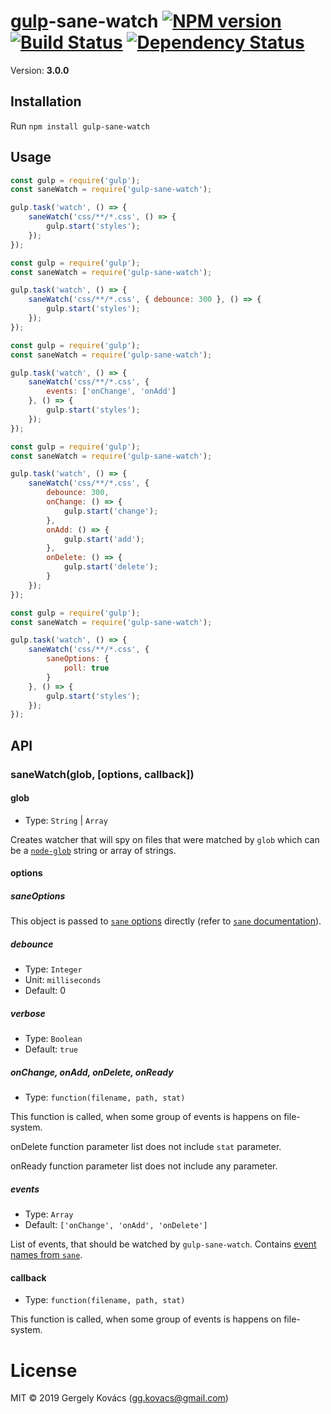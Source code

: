 # [gulp](https://github.com/gulpjs/gulp)-sane-watch [![NPM version][npm-image]][npm-url] [![Build Status][travis-image]][travis-url] [![Dependency Status][daviddm-image]][daviddm-url]
Version: **3.0.0**

## Installation

Run `npm install gulp-sane-watch`

## Usage

```js
const gulp = require('gulp');
const saneWatch = require('gulp-sane-watch');

gulp.task('watch', () => {
    saneWatch('css/**/*.css', () => {
        gulp.start('styles');
    });
});
```

```js
const gulp = require('gulp');
const saneWatch = require('gulp-sane-watch');

gulp.task('watch', () => {
    saneWatch('css/**/*.css', { debounce: 300 }, () => {
        gulp.start('styles');
    });
});
```

```js
const gulp = require('gulp');
const saneWatch = require('gulp-sane-watch');

gulp.task('watch', () => {
    saneWatch('css/**/*.css', {
        events: ['onChange', 'onAdd']
    }, () => {
        gulp.start('styles');
    });
});
```

```js
const gulp = require('gulp');
const saneWatch = require('gulp-sane-watch');

gulp.task('watch', () => {
    saneWatch('css/**/*.css', {
        debounce: 300,
        onChange: () => {
            gulp.start('change');
        },
        onAdd: () => {
            gulp.start('add');
        },
        onDelete: () => {
            gulp.start('delete');
        }
    });
});
```

```js
const gulp = require('gulp');
const saneWatch = require('gulp-sane-watch');

gulp.task('watch', () => {
    saneWatch('css/**/*.css', {
        saneOptions: {
            poll: true
        }
    }, () => {
        gulp.start('styles');
    });
});
```

## API

### saneWatch(glob, [options, callback])

#### glob
- Type: `String` | `Array`

Creates watcher that will spy on files that were matched by `glob` which can be a
[`node-glob`](https://github.com/isaacs/node-glob) string or array of strings.

#### options

##### saneOptions

This object is passed to [`sane` options](https://github.com/amasad/sane#api) directly (refer to [`sane` documentation](https://github.com/amasad/sane)).

##### debounce
- Type: `Integer`
- Unit: `milliseconds`
- Default: 0

##### verbose
- Type: `Boolean`
- Default: `true`

##### onChange, onAdd, onDelete, onReady
- Type: `function(filename, path, stat)`

This function is called, when some group of events is happens on file-system.

onDelete function parameter list does not include `stat` parameter.

onReady function parameter list does not include any parameter.

##### events
- Type: `Array`
- Default: `['onChange', 'onAdd', 'onDelete']`

List of events, that should be watched by `gulp-sane-watch`. Contains [event names from `sane`](https://github.com/amasad/sane#api).

#### callback
- Type: `function(filename, path, stat)`

This function is called, when some group of events is happens on file-system.

# License
MIT © 2019 Gergely Kovács (gg.kovacs@gmail.com)

[npm-image]: https://badge.fury.io/js/gulp-sane-watch.svg
[npm-url]: https://npmjs.org/package/gulp-sane-watch
[travis-image]: https://travis-ci.org/ggkovacs/gulp-sane-watch.svg?branch=master
[travis-url]: https://travis-ci.org/ggkovacs/gulp-sane-watch
[daviddm-image]: https://david-dm.org/ggkovacs/gulp-sane-watch.svg?theme=shields.io
[daviddm-url]: https://david-dm.org/ggkovacs/gulp-sane-watch
